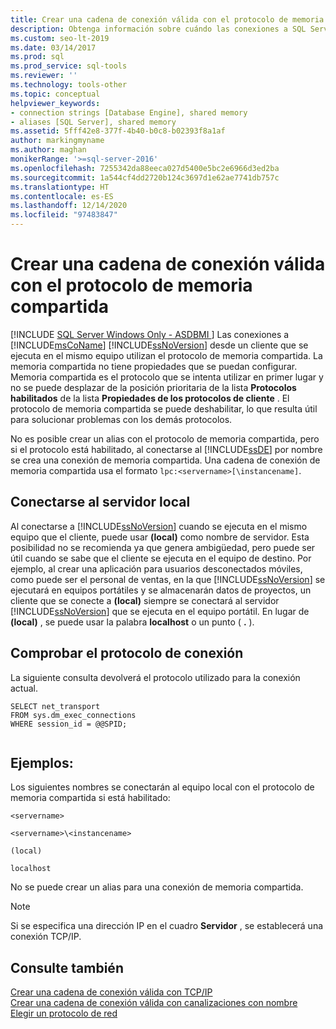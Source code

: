 ```yaml
---
title: Crear una cadena de conexión válida con el protocolo de memoria compartida
description: Obtenga información sobre cuándo las conexiones a SQL Server usan el protocolo de memoria compartida y cómo crear una cadena de conexión válida para este protocolo.
ms.custom: seo-lt-2019
ms.date: 03/14/2017
ms.prod: sql
ms.prod_service: sql-tools
ms.reviewer: ''
ms.technology: tools-other
ms.topic: conceptual
helpviewer_keywords:
- connection strings [Database Engine], shared memory
- aliases [SQL Server], shared memory
ms.assetid: 5fff42e8-377f-4b40-b0c8-b02393f8a1af
author: markingmyname
ms.author: maghan
monikerRange: '>=sql-server-2016'
ms.openlocfilehash: 7255342da88eeca027d5400e5bc2e6966d3ed2ba
ms.sourcegitcommit: 1a544cf4dd2720b124c3697d1e62ae7741db757c
ms.translationtype: HT
ms.contentlocale: es-ES
ms.lasthandoff: 12/14/2020
ms.locfileid: "97483847"
---
```

# <a name="creating-a-valid-connection-string-using-shared-memory-protocol"></a>Crear una cadena de conexión válida con el protocolo de memoria compartida
[!INCLUDE [SQL Server Windows Only - ASDBMI ](../../includes/applies-to-version/sql-windows-only-asdbmi.md)]
  Las conexiones a [!INCLUDE[msCoName](../../includes/msconame-md.md)] [!INCLUDE[ssNoVersion](../../includes/ssnoversion-md.md)] desde un cliente que se ejecuta en el mismo equipo utilizan el protocolo de memoria compartida. La memoria compartida no tiene propiedades que se puedan configurar. Memoria compartida es el protocolo que se intenta utilizar en primer lugar y no se puede desplazar de la posición prioritaria de la lista **Protocolos habilitados** de la lista **Propiedades de los protocolos de cliente** . El protocolo de memoria compartida se puede deshabilitar, lo que resulta útil para solucionar problemas con los demás protocolos.  
  
 No es posible crear un alias con el protocolo de memoria compartida, pero si el protocolo está habilitado, al conectarse al [!INCLUDE[ssDE](../../includes/ssde-md.md)] por nombre se crea una conexión de memoria compartida. Una cadena de conexión de memoria compartida usa el formato `lpc:<servername>[\instancename]`.  
  
## <a name="connecting-to-the-local-server"></a>Conectarse al servidor local  
 Al conectarse a [!INCLUDE[ssNoVersion](../../includes/ssnoversion-md.md)] cuando se ejecuta en el mismo equipo que el cliente, puede usar **(local)** como nombre de servidor. Esta posibilidad no se recomienda ya que genera ambigüedad, pero puede ser útil cuando se sabe que el cliente se ejecuta en el equipo de destino. Por ejemplo, al crear una aplicación para usuarios desconectados móviles, como puede ser el personal de ventas, en la que [!INCLUDE[ssNoVersion](../../includes/ssnoversion-md.md)] se ejecutará en equipos portátiles y se almacenarán datos de proyectos, un cliente que se conecte a **(local)** siempre se conectará al servidor [!INCLUDE[ssNoVersion](../../includes/ssnoversion-md.md)] que se ejecuta en el equipo portátil. En lugar de **(local)** , se puede usar la palabra **localhost** o un punto ( **.** ).  
  
## <a name="verifying-your-connection-protocol"></a>Comprobar el protocolo de conexión  
 La siguiente consulta devolverá el protocolo utilizado para la conexión actual.  
  
```  
SELECT net_transport   
FROM sys.dm_exec_connections   
WHERE session_id = @@SPID;  
  
```  
  
## <a name="examples"></a>Ejemplos:  
 Los siguientes nombres se conectarán al equipo local con el protocolo de memoria compartida si está habilitado:  
  
 `<servername>`  
  
 `<servername>\<instancename>`  
  
 `(local)`  
  
 `localhost`  
  
 No se puede crear un alias para una conexión de memoria compartida.  
  
> [!NOTE]  
>  Si se especifica una dirección IP en el cuadro **Servidor** , se establecerá una conexión TCP/IP.  
  
## <a name="see-also"></a>Consulte también  
 [Crear una cadena de conexión válida con TCP/IP](../../tools/configuration-manager/creating-a-valid-connection-string-using-tcp-ip.md)   
 [Crear una cadena de conexión válida con canalizaciones con nombre](/previous-versions/sql/sql-server-2016/ms189307(v=sql.130))   
 [Elegir un protocolo de red](/previous-versions/sql/sql-server-2016/ms187892(v=sql.130))  
  

